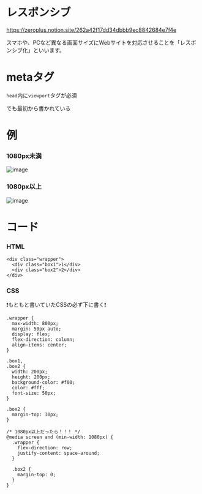 # レスポンシブ

https://zeroplus.notion.site/262a42f17dd34dbbb9ec8842684e7f4e

スマホや、PCなど異なる画面サイズにWebサイトを対応させることを「レスポンシブ化」といいます。

# metaタグ

`head`内に`viewport`タグが必須

でも最初から書かれている

# 例

### 1080px未満

![image](https://github.com/naoyuki2/TIL/assets/135786069/a91f84b9-c862-4e5a-8774-901ea3795d73)

### 1080px以上

![image](https://github.com/naoyuki2/TIL/assets/135786069/fede00cd-93cd-4d31-bc29-704edf9b11f4)


# コード

### HTML

```
<div class="wrapper">
  <div class="box1">1</div>
  <div class="box2">2</div>
</div>
```

### CSS
❗️もともと書いていたCSSの必ず下に書く❗️
```
.wrapper {
  max-width: 800px;
  margin: 50px auto;
  display: flex;
  flex-direction: column;
  align-items: center;
}

.box1,
.box2 {
  width: 200px;
  height: 200px;
  background-color: #f00;
  color: #fff;
  font-size: 50px;
}

.box2 {
  margin-top: 30px;
}

/* 1080px以上だったら！！！ */
@media screen and (min-width: 1080px) {
  .wrapper {
    flex-direction: row;
    justify-content: space-around;
  }

  .box2 {
    margin-top: 0;
  }
}
```
